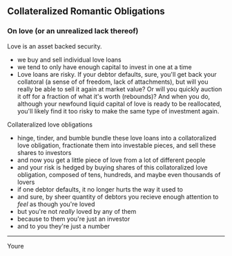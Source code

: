 ## Collateralized Romantic Obligations

### On love (or an unrealized lack thereof)

Love is an asset backed security.

<!--
- when you buy it someone owes you love over time
- people can default on their payment of love
- we look for securities with high payout because we want the best for ourselves, but often these turn out to be the riskiest investments -->

- we buy and sell individual love loans
- we tend to only have enough capital to invest in one at a time
- Love loans are risky. If your debtor defaults, sure, you'll get back your collatoral (a sense of of freedom, lack of attachments), but will you really be able to sell it again at market value? Or will you quickly auction it off for a fraction of what it's worth (rebounds)? And when you do, although your newfound liquid capital of love is ready to be reallocated, you'll likely find it too risky to make the same type of investment again.

Collateralized love obligations

- hinge, tinder, and bumble bundle these love loans into a collatoralized love obligation, fractionate them into investable pieces, and sell these shares to investors
- and now you get a little piece of love from a lot of different people
- and your risk is hedged by buying shares of this collatoralized love obligation, composed of tens, hundreds, and maybe even thousands of lovers
- if one debtor defaults, it no longer hurts the way it used to
- and sure, by sheer quantity of debtors you recieve enough attention to _feel_ as though you're loved
- but you're not _really_ loved by any of them
- because to them you're just an investor
- and to you they're just a number

---

Youre
